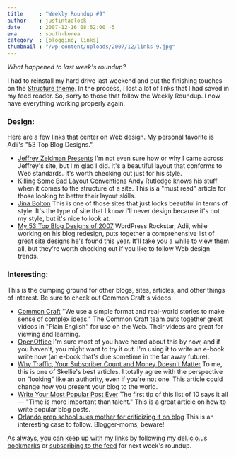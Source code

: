 ```yaml
---
title     : "Weekly Roundup #9"
author    : justintadlock
date      : 2007-12-16 08:52:00 -5
era       : south-korea
category  : [blogging, links]
thumbnail : "/wp-content/uploads/2007/12/links-9.jpg"
---
```


<em>What happened to last week's roundup?</em>

I had to reinstall my hard drive last weekend and put the finishing touches on the <a href="http://justintadlock.com/archives/2007/12/09/structure-wordpress-theme" title="Structure: WordPress theme for magazine and news sites"> Structure theme</a>.  In the process, I lost a lot of links that I had saved in my feed reader.  So, sorry to those that follow the Weekly Roundup.  I now have everything working properly again.

<h3>Design:</h3>

Here are a few links that center on Web design.  My personal favorite is Adii's "53 Top Blog Designs."

<ul>
<li><a href="http://www.zeldman.com" title="Jeffrey Zeldman Presents">Jeffrey Zeldman Presents</a>
I'm not even sure how or why I came across Jeffrey's site, but I'm glad I did.  It's a beautiful layout that conforms to Web standards.  It's worth checking out just for his style.</li>
<li><a href="http://www.andyrutledge.com/bad-layout-conventions.php" title="Killing Some Bad Layout Conventions">Killing Some Bad Layout Conventions</a>
Andy Rutledge knows his stuff when it comes to the structure of a site.  This is a "must read" article for those looking to better their layout skills.</li>
<li><a href="http://jinabolton.com" title="Jina Bolton">Jina Bolton</a>
This is one of those sites that just looks beautiful in terms of style.  It's the type of site that I know I'll never design because it's not my style, but it's nice to look at.</li>
<li><a href="http://www.adii.co.za/2007/12/10/my-53-top-blog-designs-of-2007" title="My 53 Top Blog Designs of 2007">My 53 Top Blog Designs of 2007</a>
WordPress Rockstar, Adii, while working on his blog redesign, puts together a comprehensive list of great site designs he's found this year.  It'll take you a while to view them all, but they're worth checking out if you like to follow Web design trends.</li>
</ul>

<h3>Interesting:</h3>

This is the dumping ground for other blogs, sites, articles, and other things of interest.  Be sure to check out Common Craft's videos.

<ul>
<li><a href="http://www.commoncraft.com" title="Common Craft - Explanations In Plain English">Common Craft</a>
"We use a simple format and real-world stories to make sense of complex ideas." The Common Craft team puts together great videos in "Plain English" for use on the Web.  Their videos are great for viewing and learning.</li>
<li><a href="http://www.openoffice.org/index.html" title="Open Office">OpenOffice</a>
I'm sure most of you have heard about this by now, and if you haven't, you might want to try it out.  I'm using it to write an e-book write now (an e-book that's due sometime in the far away future).</li>
<li><a href="http://www.skelliewag.org/why-traffic-your-subscriber-count-and-money-doesnt-matter-170.htm" title="Why Traffic, Your Subscriber Count and Money Doesn't Matter">Why Traffic, Your Subscriber Count and Money Doesn't Matter</a>
To me, this is one of Skellie's best articles.  I totally agree with the perspective on "looking" like an authority, even if you're not one.  This article could change how you present your blog to the world.</li>
<li><a href="http://www.dailyblogtips.com/use-these-10-tips-to-write-your-most-popular-post-ever" title="Write Your Most Popular Post Ever">Write Your Most Popular Post Ever</a>
The first tip of this list of 10 says it all &mdash; "Time is more important than talent."  This is a great article on how to write popular blog posts.</li>
<li><a href="http://www.orlandosentinel.com/orl-newschool1807nov18,0,3545636.story" title="Orlando prep school sues mother for criticizing it on blog">Orlando prep school sues mother for criticizing it on blog</a>
This is an interesting case to follow.  Blogger-moms, beware!</li>
</ul>

As always, you can keep up with my links by following my <a href="http://del.icio.us/greenshady" title="del.icio.us profile"> del.icio.us bookmarks</a> or <a href="http://feeds.feedburner.com/justintadlock" title="Subscribe to the feed"> subscribing to the feed</a> for next week's roundup.
